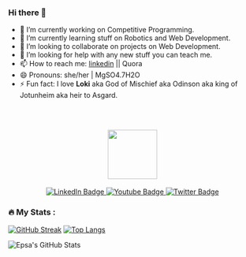 ### Hi there 👋

<!--
**ePSA-eJya/ePSA-eJya** is a ✨ _special_ ✨ repository because its `README.md` (this file) appears on your GitHub profile.

Here are some ideas to get you started:-->

- 🔭 I’m currently working on Competitive Programming.
- 🌱 I’m currently learning stuff on Robotics and Web Development.
- 👯 I’m looking to collaborate on projects on Web Development.
- 🤔 I’m looking for help with any new stuff you can teach me.
- 📫 How to reach me: [linkedin](https://www.linkedin.com/in/epsa-32921223b/) || Quora
- 😄 Pronouns: she/her | MgSO4.7H2O
- ⚡ Fun fact: I love **Loki** aka God of Mischief aka Odinson aka king of Jotunheim aka heir to Asgard.

<br><br>

<div id="header" align="center">
  <img src="https://media.giphy.com/media/M9gbBd9nbDrOTu1Mqx/giphy.gif" width="100"/>
</div>
<br>
<div id="badges" align="center">
  <a href="[your-linkedin-URL](https://www.linkedin.com/in/epsa-32921223b/)">
    <img src="https://img.shields.io/badge/LinkedIn-blue?style=for-the-badge&logo=linkedin&logoColor=white" alt="LinkedIn Badge"/>
  </a>
  <a href="your-youtube-URL">
    <img src="https://img.shields.io/badge/YouTube-red?style=for-the-badge&logo=youtube&logoColor=white" alt="Youtube Badge"/>
  </a>
  <a href="your-twitter-URL">
    <img src="https://img.shields.io/badge/Twitter-blue?style=for-the-badge&logo=twitter&logoColor=white" alt="Twitter Badge"/>
  </a>
</div>


### :fire: My Stats :
[![GitHub Streak](http://github-readme-streak-stats.herokuapp.com?user=ePSA-eJya&theme=dark&background=000000)](https://git.io/streak-stats)
[![Top Langs](https://github-readme-stats.vercel.app/api/top-langs/?username=ePSA-eJya&layout=compact&theme=vision-friendly-dark)](https://github.com/anuraghazra/github-readme-stats)

<img align="left" alt="Epsa's GitHub Stats" src="https://github-readme-stats.vercel.app/api?username=ePSA-eJya&show_icons=true&hide_border=true&theme=radical" />
